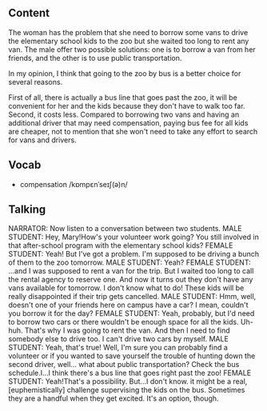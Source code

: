 ## Content
The woman has the problem that she need to borrow some vans to drive the elementary school kids to the zoo but she waited too long to rent any van. The male offer two possible solutions: one is to borrow a van from her friends, and the other is to use public transportation. 

In my opinion, I think that going to the zoo by bus is a better choice for several reasons. 

First of all, there is actually a bus line that goes past the zoo, it will be convenient for her and the kids because they don't have to walk too far. Second, it costs less. Compared to borrowing two vans and having an additional driver that may need compensation, paying bus fee for all kids are cheaper, not to mention that she won't need to take any effort to search for vans and drivers.

## Vocab
- compensation /kɒmpɛnˈseɪʃ(ə)n/

## Talking
NARRATOR: Now listen to a conversation between two students.
MALE STUDENT: Hey, Mary!How's your volunteer work going?
You still involved in that after-school program with the elementary school kids?
FEMALE STUDENT: Yeah! But I've got a problem.
I'm supposed to be driving a bunch of them to the zoo tomorrow.
MALE STUDENT: Yeah?
FEMALE STUDENT: ...and I was supposed to rent a van for the trip.
But I waited too long to call the rental agency to reserve one.
And now it turns out they don't have any vans available for tomorrow.
I don't know what to do!
These kids will be really disappointed if their trip gets cancelled.
MALE STUDENT: Hmm, well, doesn't one of your friends here on campus have a car?
I mean, couldn't you borrow it for the day?
FEMALE STUDENT: Yeah, probably, but I'd need to borrow two cars or there wouldn't be enough space for all the kids.
Uh-huh.
That's why I was going to rent the van.
And then I need to find somebody else to drive too.
I can't drive two cars by myself.
MALE STUDENT: Yeah, that's true!
Well, I'm sure you can probably find a volunteer
or if you wanted to save yourself the trouble of hunting down the second driver, well... what about public transportation?
Check the bus schedule.I...I think there's a bus line that goes right past the zoo!
FEMALE STUDENT: Yeah!That's a possibility.
But...I don't know.
it might be a real, [euphemistically] challenge supervising the kids on the bus.
Sometimes they are a handful when they get excited.
It's an option, though.